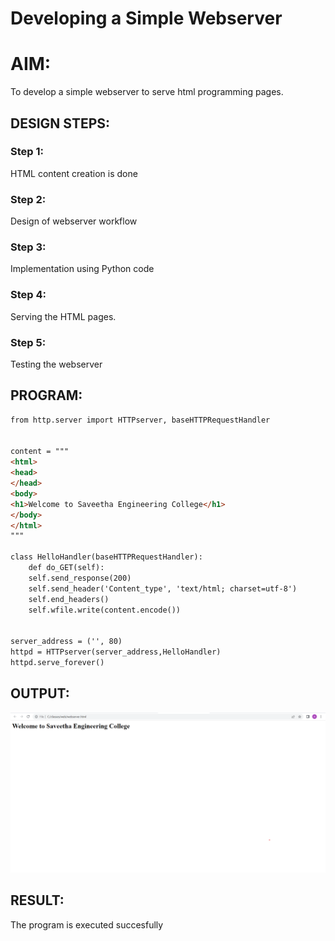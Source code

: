 # Developing a Simple Webserver

# AIM:

To develop a simple webserver to serve html programming pages.

## DESIGN STEPS:

### Step 1:

HTML content creation is done

### Step 2:

Design of webserver workflow

### Step 3:

Implementation using Python code

### Step 4:

Serving the HTML pages.

### Step 5:

Testing the webserver

## PROGRAM:
```html
from http.server import HTTPserver, baseHTTPRequestHandler


content = """
<html>
<head>
</head>
<body>
<h1>Welcome to Saveetha Engineering College</h1>
</body>
</html>
"""

class HelloHandler(baseHTTPRequestHandler):
    def do_GET(self):
    self.send_response(200)
    self.send_header('Content_type', 'text/html; charset=utf-8')
    self.end_headers()
    self.wfile.write(content.encode())


server_address = ('', 80)
httpd = HTTPserver(server_address,HelloHandler)
httpd.serve_forever()
```

## OUTPUT:
!['output'](/webserver.png)


## RESULT:
The program is executed succesfully
